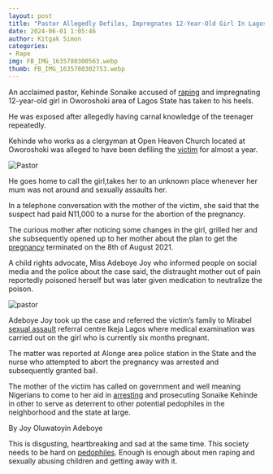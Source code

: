 ```yaml
---
layout: post
title: "Pastor Allegedly Defiles, Impregnates 12-Year-Old Girl In Lagos"
date: 2024-06-01 1:05:46
author: Kitgak Simon
categories:
- Rape
img: FB_IMG_1635780300563.webp
thumb: FB_IMG_1635780302753.webp
---
```


An acclaimed pastor, Kehinde Sonaike accused of [raping](https://feminine.com.ng/2019/08/30/lady-reveals-how-her-father-raped-her-as-a-child-and-called-it-hugs/) and impregnating 12-year-old girl in Oworoshoki area of Lagos State has taken to his heels.

He was exposed after allegedly having carnal knowledge of the teenager repeatedly.

Kehinde who works as a clergyman at Open Heaven Church located at Oworoshoki was alleged to have been defiling the [victim](https://feminine.com.ng/2021/10/07/two-men-remanded-for-allegedly-scaling-fence-to-rape-16-year-old-girl-inside-her-mothers-room/) for almost a year.

![Pastor]({{site.baseurl}}/assets/img/blog/FB_IMG_1635780300563.webp)


He goes home to call the girl,takes her to an unknown place whenever her mum was not around and sexually assaults her.

In a telephone conversation with the mother of the victim, she said that the suspect had paid N11,000 to a nurse for the abortion of the pregnancy.

The curious mother after noticing some changes in the girl, grilled her and she subsequently opened up to her mother about the plan to get the [pregnancy](https://feminine.com.ng/2021/09/13/singer-alanis-morissette-reveals-she-was-raped-by-multiple-men-when-she-was-just-15/) terminated on the 8th of August 2021.

A child rights advocate, Miss Adeboye Joy who informed people on social media and the police about the case said, the distraught mother out of pain reportedly poisoned herself but was later given medication to neutralize the poison.

![pastor]({{site.baseurl}}/assets/img/blog/FB_IMG_1635780302753.webp)

Adeboye Joy took up the case and referred the victim’s family to Mirabel [sexual assault](https://feminine.com.ng/2021/04/11/singer-temmie-ovwasa-says-there-are-many-pedophiles-in-nigeria-and-every-family-has-one/) referral centre Ikeja Lagos where medical examination was carried out on the girl who is currently six months pregnant.

The matter was reported at
Alonge area police station in the State and the nurse who attempted to abort the pregnancy was arrested and subsequently granted bail.

The mother of the victim has called on government and well meaning Nigerians to come to her aid in [arresting](https://feminine.com.ng/2021/05/29/girl-found-raped-and-murdered-in-jos-on-her-16th-birthday-nigerians-demand-justice/) and prosecuting Sonaike Kehinde in other to serve as deterrent to other potential pedophiles in the neighborhood and the state at large.

By Joy Oluwatoyin Adeboye

This is disgusting, heartbreaking and sad at the same time. This society needs to be hard on [pedophiles](https://feminine.com.ng/2021/04/05/i-defiled-my-12-year-old-daughter-for-5-years-because-my-wife-is-no-longer-attractive/). Enough is enough about men raping and sexually abusing children and getting away with it.